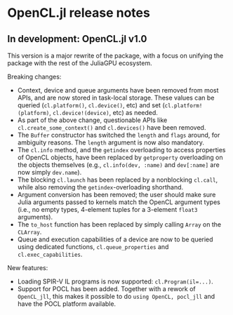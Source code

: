 # OpenCL.jl release notes


## In development: OpenCL.jl v1.0

This version is a major rewrite of the package, with a focus on unifying the package with
the rest of the JuliaGPU ecosystem.

Breaking changes:

- Context, device and queue arguments have been removed from most APIs, and are now stored
  in task-local storage. These values can be queried (`cl.platform()`, `cl.device()`, etc)
  and set (`cl.platform!(platform)`, `cl.device!(device)`, etc) as needed.
- As part of the above change, questionable APIs like `cl.create_some_context()` and
  `cl.devices()` have been removed.
- The `Buffer` constructor has switched the `length` and `flags` around, for ambiguity
  reasons. The `length` argument is now also mandatory.
- The `cl.info` method, and the `getindex` overloading to access properties of OpenCL
  objects, have been replaced by `getproperty` overloading on the objects themselves
  (e.g., `cl.info(dev, :name)` and `dev[:name]` are now simply `dev.name`).
- The blocking `cl.launch` has been replaced by a nonblocking `cl.call`, while also removing
  the `getindex`-overloading shorthand.
- Argument conversion has been removed; the user should make sure Julia arguments passed to
  kernels match the OpenCL argument types (i.e., no empty types, 4-element tuples for
  a 3-element `float3` arguments).
- The `to_host` function has been replaced by simply calling `Array` on the `CLArray`.
- Queue and execution capabilities of a device are now to be queried using dedicated
  functions, `cl.queue_properties` and `cl.exec_capabilities`.

New features:

- Loading SPIR-V IL programs is now supported: `cl.Program(il=...)`.
- Support for POCL has been added. Together with a rework of `OpenCL_jll`, this makes it
  possible to do `using OpenCL, pocl_jll` and have the POCL platform available.
